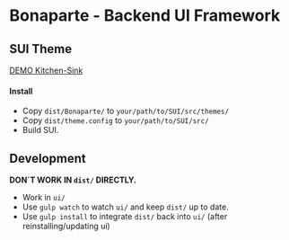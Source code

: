 # Bonaparte - Backend UI Framework


## SUI Theme

[DEMO Kitchen-Sink](https://github.dowjones.net/pages/adrianp/bonaparte/dist/examples/kitchen-sink)

#### Install

- Copy `dist/Bonaparte/` to `your/path/to/SUI/src/themes/`
- Copy `dist/theme.config` to `your/path/to/SUI/src/`
- Build SUI.

## Development

__DON´T WORK IN `dist/` DIRECTLY.__

- Work in `ui/`
- Use `gulp watch` to watch `ui/` and keep `dist/` up to date.
- Use `gulp install` to integrate `dist/` back into `ui/` (after reinstalling/updating ui)
